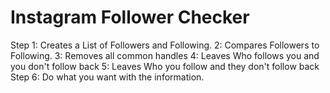 # Instagram Follower Checker
Step 1: Creates a List of Followers and Following.
2: Compares Followers to Following.
3: Removes all common handles
4: Leaves Who follows you and you don't follow back
5: Leaves Who you follow and they don't follow back
Step 6: Do what you want with the information. 
